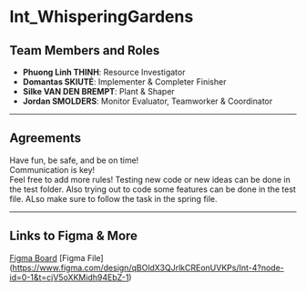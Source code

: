 # Int_WhisperingGardens

 ## Team Members and Roles

- **Phuong Linh THINH**: Resource Investigator  
- **Domantas SKIUTĖ**: Implementer & Completer Finisher  
- **Silke VAN DEN BREMPT**: Plant & Shaper  
- **Jordan SMOLDERS**: Monitor Evaluator, Teamworker & Coordinator  

---

## Agreements

Have fun, be safe, and be on time!  
Communication is key!  
Feel free to add more rules!
Testing new code or new ideas can be done in the test folder. 
Also trying out to code some features can be done in the test file.
ALso make sure to follow the task in the spring file.

---

## Links to Figma & More

[Figma Board](https://www.figma.com/board/rdT1debMWNGRWwnuk1SkHo/Integration-4---team-11?node-id=0-1&t=b30jyWadGXpLTKdk-1)
[Figma File] (https://www.figma.com/design/qBOldX3QJrlkCREonUVKPs/Int-4?node-id=0-1&t=cjV5oXKMidh94EbZ-1)
